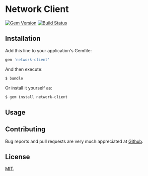 # Network Client
[![Gem Version](https://badge.fury.io/rb/network-client.svg)](https://rubygems.org/gems/network-client)
[![Build Status](https://travis-ci.org/abarrak/network-client.svg?branch=master)](https://travis-ci.org/abarrak/network-client)


## Installation

Add this line to your application's Gemfile:

```ruby
gem 'network-client'
```

And then execute:

```sh
$ bundle
```

Or install it yourself as:

```sh
$ gem install network-client
```

## Usage



## Contributing

Bug reports and pull requests are very much appreciated at [Github](https://github.com/abarrak/network-client).


## License
[MIT](http://opensource.org/licenses/MIT).
